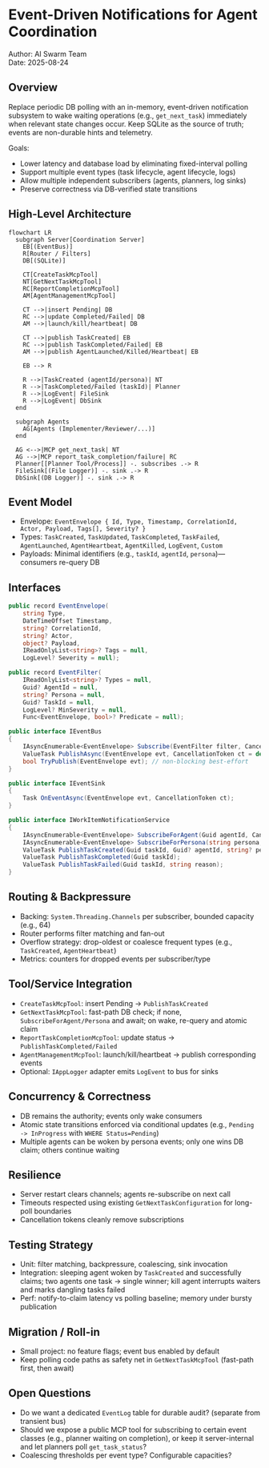 # Event-Driven Notifications for Agent Coordination

Author: AI Swarm Team  
Date: 2025-08-24

## Overview

Replace periodic DB polling with an in-memory, event-driven notification subsystem to wake waiting operations (e.g., `get_next_task`) immediately when relevant state changes occur. Keep SQLite as the source of truth; events are non-durable hints and telemetry.

Goals:
- Lower latency and database load by eliminating fixed-interval polling
- Support multiple event types (task lifecycle, agent lifecycle, logs)
- Allow multiple independent subscribers (agents, planners, log sinks)
- Preserve correctness via DB-verified state transitions

## High-Level Architecture

```mermaid
flowchart LR
  subgraph Server[Coordination Server]
    EB[(EventBus)]
    R[Router / Filters]
    DB[(SQLite)]

    CT[CreateTaskMcpTool]
    NT[GetNextTaskMcpTool]
    RC[ReportCompletionMcpTool]
    AM[AgentManagementMcpTool]

    CT -->|insert Pending| DB
    RC -->|update Completed/Failed| DB
    AM -->|launch/kill/heartbeat| DB

    CT -->|publish TaskCreated| EB
    RC -->|publish TaskCompleted/Failed| EB
    AM -->|publish AgentLaunched/Killed/Heartbeat| EB

    EB --> R

    R -->|TaskCreated (agentId/persona)| NT
    R -->|TaskCompleted/Failed (taskId)| Planner
    R -->|LogEvent| FileSink
    R -->|LogEvent| DbSink
  end

  subgraph Agents
    AG[Agents (Implementer/Reviewer/...)]
  end

  AG <-->|MCP get_next_task| NT
  AG -->|MCP report_task_completion/failure| RC
  Planner[[Planner Tool/Process]] -. subscribes .-> R
  FileSink[(File Logger)] -. sink .-> R
  DbSink[(DB Logger)] -. sink .-> R
```

## Event Model

- Envelope: `EventEnvelope { Id, Type, Timestamp, CorrelationId, Actor, Payload, Tags[], Severity? }`
- Types: `TaskCreated`, `TaskUpdated`, `TaskCompleted`, `TaskFailed`, `AgentLaunched`, `AgentHeartbeat`, `AgentKilled`, `LogEvent`, `Custom`
- Payloads: Minimal identifiers (e.g., `taskId`, `agentId`, `persona`)—consumers re-query DB

## Interfaces

```csharp
public record EventEnvelope(
    string Type,
    DateTimeOffset Timestamp,
    string? CorrelationId,
    string? Actor,
    object? Payload,
    IReadOnlyList<string>? Tags = null,
    LogLevel? Severity = null);

public record EventFilter(
    IReadOnlyList<string>? Types = null,
    Guid? AgentId = null,
    string? Persona = null,
    Guid? TaskId = null,
    LogLevel? MinSeverity = null,
    Func<EventEnvelope, bool>? Predicate = null);

public interface IEventBus
{
    IAsyncEnumerable<EventEnvelope> Subscribe(EventFilter filter, CancellationToken ct = default);
    ValueTask PublishAsync(EventEnvelope evt, CancellationToken ct = default);
    bool TryPublish(EventEnvelope evt); // non-blocking best-effort
}

public interface IEventSink
{
    Task OnEventAsync(EventEnvelope evt, CancellationToken ct);
}

public interface IWorkItemNotificationService
{
    IAsyncEnumerable<EventEnvelope> SubscribeForAgent(Guid agentId, CancellationToken ct = default);
    IAsyncEnumerable<EventEnvelope> SubscribeForPersona(string persona, CancellationToken ct = default);
    ValueTask PublishTaskCreated(Guid taskId, Guid? agentId, string? persona);
    ValueTask PublishTaskCompleted(Guid taskId);
    ValueTask PublishTaskFailed(Guid taskId, string reason);
}
```

## Routing & Backpressure

- Backing: `System.Threading.Channels` per subscriber, bounded capacity (e.g., 64)
- Router performs filter matching and fan-out
- Overflow strategy: drop-oldest or coalesce frequent types (e.g., `TaskCreated`, `AgentHeartbeat`)
- Metrics: counters for dropped events per subscriber/type

## Tool/Service Integration

- `CreateTaskMcpTool`: insert Pending → `PublishTaskCreated`
- `GetNextTaskMcpTool`: fast-path DB check; if none, `SubscribeForAgent/Persona` and await; on wake, re-query and atomic claim
- `ReportTaskCompletionMcpTool`: update status → `PublishTaskCompleted/Failed`
- `AgentManagementMcpTool`: launch/kill/heartbeat → publish corresponding events
- Optional: `IAppLogger` adapter emits `LogEvent` to bus for sinks

## Concurrency & Correctness

- DB remains the authority; events only wake consumers
- Atomic state transitions enforced via conditional updates (e.g., `Pending -> InProgress` with `WHERE Status=Pending`)
- Multiple agents can be woken by persona events; only one wins DB claim; others continue waiting

## Resilience

- Server restart clears channels; agents re-subscribe on next call
- Timeouts respected using existing `GetNextTaskConfiguration` for long-poll boundaries
- Cancellation tokens cleanly remove subscriptions

## Testing Strategy

- Unit: filter matching, backpressure, coalescing, sink invocation
- Integration: sleeping agent woken by `TaskCreated` and successfully claims; two agents one task → single winner; kill agent interrupts waiters and marks dangling tasks failed
- Perf: notify-to-claim latency vs polling baseline; memory under bursty publication

## Migration / Roll-in

- Small project: no feature flags; event bus enabled by default
- Keep polling code paths as safety net in `GetNextTaskMcpTool` (fast-path first, then await)

## Open Questions

- Do we want a dedicated `EventLog` table for durable audit? (separate from transient bus)
- Should we expose a public MCP tool for subscribing to certain event classes (e.g., planner waiting on completion), or keep it server-internal and let planners poll `get_task_status`? 
- Coalescing thresholds per event type? Configurable capacities?
